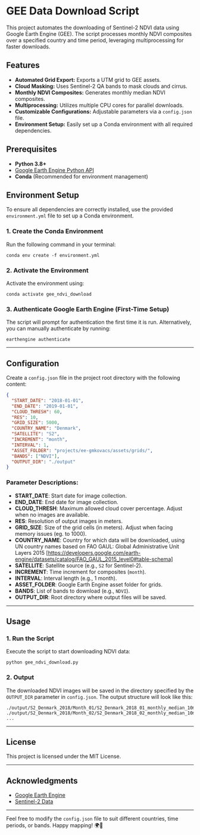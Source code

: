 # GEE Data Download Script

This project automates the downloading of Sentinel-2 NDVI data using Google Earth Engine (GEE). The script processes monthly NDVI composites over a specified country and time period, leveraging multiprocessing for faster downloads.

## Features

- **Automated Grid Export:** Exports a UTM grid to GEE assets.
- **Cloud Masking:** Uses Sentinel-2 QA bands to mask clouds and cirrus.
- **Monthly NDVI Composites:** Generates monthly median NDVI composites.
- **Multiprocessing:** Utilizes multiple CPU cores for parallel downloads.
- **Customizable Configurations:** Adjustable parameters via a `config.json` file.
- **Environment Setup:** Easily set up a Conda environment with all required dependencies.

## Prerequisites

- **Python 3.8+**
- [Google Earth Engine Python API](https://developers.google.com/earth-engine/python_install)
- **Conda** (Recommended for environment management)

## Environment Setup

To ensure all dependencies are correctly installed, use the provided `environment.yml` file to set up a Conda environment.

### 1. Create the Conda Environment

Run the following command in your terminal:

```
conda env create -f environment.yml
```

### 2. Activate the Environment

Activate the environment using:

```
conda activate gee_ndvi_download
```

### 3. Authenticate Google Earth Engine (First-Time Setup)

The script will prompt for authentication the first time it is run. Alternatively, you can manually authenticate by running:

```
earthengine authenticate
```

---

## Configuration

Create a `config.json` file in the project root directory with the following content:

```json
{
  "START_DATE": "2018-01-01",
  "END_DATE": "2019-01-01",
  "CLOUD_THRESH": 60,
  "RES": 10,
  "GRID_SIZE": 5000,
  "COUNTRY_NAME": "Denmark",
  "SATELLITE": "S2",
  "INCREMENT": "month",
  "INTERVAL": 1,
  "ASSET_FOLDER": "projects/ee-gmkovacs/assets/grids/",
  "BANDS": ["NDVI"],
  "OUTPUT_DIR": "./output"
}
```

### Parameter Descriptions:

- **START_DATE**: Start date for image collection.
- **END_DATE**: End date for image collection.
- **CLOUD_THRESH**: Maximum allowed cloud cover percentage. Adjust when no images are available. 
- **RES**: Resolution of output images in meters.
- **GRID_SIZE**: Size of the grid cells (in meters). Adjust when facing memory issues (eg. to 1000). 
- **COUNTRY_NAME**: Country for which data will be downloaded, using UN country names based on FAO GAUL: Global Administrative Unit Layers 2015 [https://developers.google.com/earth-engine/datasets/catalog/FAO_GAUL_2015_level0#table-schema]
- **SATELLITE**: Satellite source (e.g., `S2` for Sentinel-2).
- **INCREMENT**: Time increment for composites (`month`).
- **INTERVAL**: Interval length (e.g., 1 month).
- **ASSET_FOLDER**: Google Earth Engine asset folder for grids.
- **BANDS**: List of bands to download (e.g., `NDVI`).
- **OUTPUT_DIR**: Root directory where output files will be saved.

---

## Usage

### 1. Run the Script

Execute the script to start downloading NDVI data:

```
python gee_ndvi_download.py
```

### 2. Output

The downloaded NDVI images will be saved in the directory specified by the `OUTPUT_DIR` parameter in `config.json`. The output structure will look like this:

```
./output/S2_Denmark_2018/Month_01/S2_Denmark_2018_01_monthly_median_10m_NDVI_0.tif
./output/S2_Denmark_2018/Month_02/S2_Denmark_2018_02_monthly_median_10m_NDVI_0.tif
...
```

---

## License

This project is licensed under the MIT License.

---

## Acknowledgments

- [Google Earth Engine](https://earthengine.google.com/)
- [Sentinel-2 Data](https://sentinels.copernicus.eu/web/sentinel/missions/sentinel-2)

---

Feel free to modify the `config.json` file to suit different countries, time periods, or bands. Happy mapping! 🌍🌿

